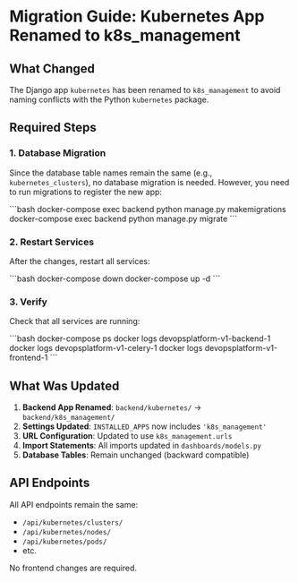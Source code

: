 # Migration Guide: Kubernetes App Renamed to k8s_management

## What Changed

The Django app `kubernetes` has been renamed to `k8s_management` to avoid naming conflicts with the Python `kubernetes` package.

## Required Steps

### 1. Database Migration

Since the database table names remain the same (e.g., `kubernetes_clusters`), no database migration is needed. However, you need to run migrations to register the new app:

\`\`\`bash
docker-compose exec backend python manage.py makemigrations
docker-compose exec backend python manage.py migrate
\`\`\`

### 2. Restart Services

After the changes, restart all services:

\`\`\`bash
docker-compose down
docker-compose up -d
\`\`\`

### 3. Verify

Check that all services are running:

\`\`\`bash
docker-compose ps
docker logs devopsplatform-v1-backend-1
docker logs devopsplatform-v1-celery-1
docker logs devopsplatform-v1-frontend-1
\`\`\`

## What Was Updated

1. **Backend App Renamed**: `backend/kubernetes/` → `backend/k8s_management/`
2. **Settings Updated**: `INSTALLED_APPS` now includes `'k8s_management'`
3. **URL Configuration**: Updated to use `k8s_management.urls`
4. **Import Statements**: All imports updated in `dashboards/models.py`
5. **Database Tables**: Remain unchanged (backward compatible)

## API Endpoints

All API endpoints remain the same:
- `/api/kubernetes/clusters/`
- `/api/kubernetes/nodes/`
- `/api/kubernetes/pods/`
- etc.

No frontend changes are required.
